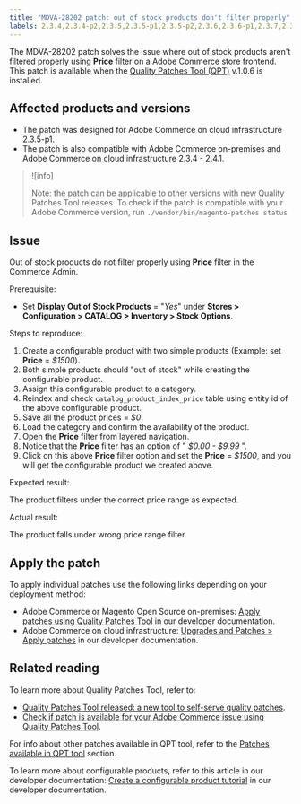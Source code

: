 ```yaml
---
title: "MDVA-28202 patch: out of stock products don't filter properly"
labels: 2.3.4,2.3.4-p2,2.3.5,2.3.5-p1,2.3.5-p2,2.3.6,2.3.6-p1,2.3.7,2.3.7-p1,2.3.7-p2,2.4.0,2.4.0-p1,2.4.1,QPT 1.0.6,QPT patches,Magento Commerce,Magento Commerce Cloud,configurable product,display price,support tools,Adobe Commerce,cloud infrastructure,on-premises
---
```


The MDVA-28202 patch solves the issue where out of stock products aren't filtered properly using **Price** filter on a Adobe Commerce store frontend. This patch is available when the [Quality Patches Tool (QPT)](https://devdocs.magento.com/guides/v2.4/comp-mgr/patching.html#mqp) v.1.0.6 is installed.

## Affected products and versions

* The patch was designed for Adobe Commerce on cloud infrastructure 2.3.5-p1.
* The patch is also compatible with Adobe Commerce on-premises and Adobe Commerce on cloud infrastructure 2.3.4 - 2.4.1.

>![info]
>
>Note: the patch can be applicable to other versions with new Quality Patches Tool releases. To check if the patch is compatible with your Adobe Commerce version, run `./vendor/bin/magento-patches status`

## Issue

Out of stock products do not filter properly using **Price** filter in the Commerce Admin.

 <span class="wysiwyg-underline">Prerequisite:</span>

* Set **Display Out of Stock Products** = "*Yes*" under **Stores > Configuration > CATALOG > Inventory > Stock Options**.

 <span class="wysiwyg-underline">Steps to reproduce:</span>

1. Create a configurable product with two simple products (Example: set **Price** = *$1500*).
1. Both simple products should "out of stock" while creating the configurable product.
1. Assign this configurable product to a category.
1. Reindex and check `catalog_product_index_price` table using entity id of the above configurable product.
1. Save all the product prices = *$0*.
1. Load the category and confirm the availability of the product.
1. Open the **Price** filter from layered navigation.
1. Notice that the **Price** filter has an option of " *$0.00 - $9.99* ".
1. Click on this above **Price** filter option and set the **Price** = *$1500*, and you will get the configurable product we created above.

 <span class="wysiwyg-underline">Expected result:</span>

The product filters under the correct price range as expected.

 <span class="wysiwyg-underline">Actual result:</span>

The product falls under wrong price range filter.

## Apply the patch

To apply individual patches use the following links depending on your deployment method:

* Adobe Commerce or Magento Open Source on-premises: [Apply patches using Quality Patches Tool](https://devdocs.magento.com/guides/v2.4/comp-mgr/patching/mqp.html) in our developer documentation.
* Adobe Commerce on cloud infrastructure: [Upgrades and Patches > Apply patches](https://devdocs.magento.com/cloud/project/project-patch.html) in our developer documentation.

## Related reading

To learn more about Quality Patches Tool, refer to:

* [Quality Patches Tool released: a new tool to self-serve quality patches](https://support.magento.com/hc/en-us/articles/360047139492).
* [Check if patch is available for your Adobe Commerce issue using Quality Patches Tool](https://support.magento.com/hc/en-us/articles/360047125252).

For info about other patches available in QPT tool, refer to the [Patches available in QPT tool](https://support.magento.com/hc/en-us/sections/360010506631-Patches-available-in-QPT-tool-) section.

To learn more about configurable products, refer to this article in our developer documentation: [Create a configurable product tutorial](https://devdocs.magento.com/guides/v2.4/rest/tutorials/configurable-product/config-product-intro.html) in our developer documentation. 
